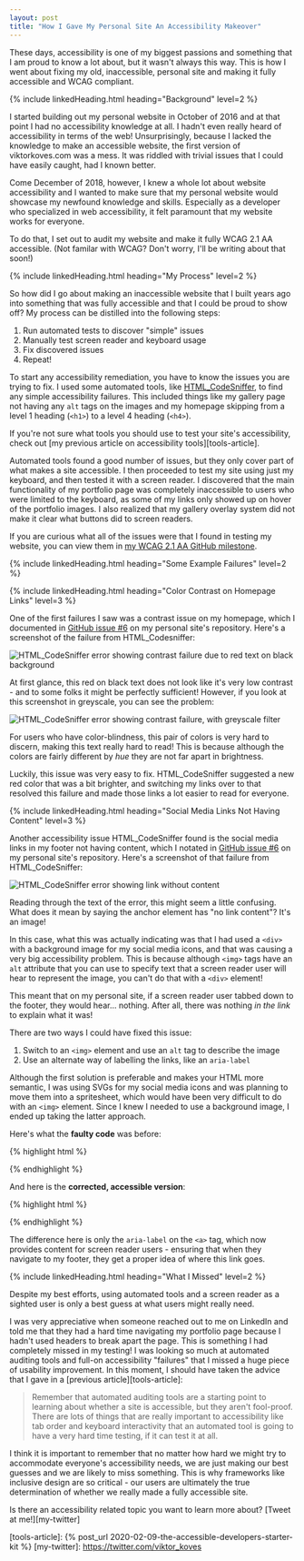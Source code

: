 ```yaml
---
layout: post
title: "How I Gave My Personal Site An Accessibility Makeover"
---
```


These days, accessibility is one of my biggest passions and something that I am proud to know a lot about, but it wasn't always this way. This is how I went about fixing my old, inaccessible, personal site and making it fully accessible and WCAG compliant.


{% include linkedHeading.html heading="Background" level=2 %}

I started building out my personal website in October of 2016 and at that point I had no accessibility knowledge at all. I hadn't even really heard of accessibility in terms of the web! Unsurprisingly, because I lacked the knowledge to make an accessible website, the first version of viktorkoves.com was a mess. It was riddled with trivial issues that I could have easily caught, had I known better.

Come December of 2018, however, I knew a whole lot about website accessibility and I wanted to make sure that my personal website would showcase my newfound knowledge and skills. Especially as a developer who specialized in web accessibility, it felt paramount that my website works for everyone.

To do that, I set out to audit my website and make it fully WCAG 2.1 AA accessible. (Not familar with WCAG? Don't worry, I'll be writing about that soon!)


{% include linkedHeading.html heading="My Process" level=2 %}

So how did I go about making an inaccessible website that I built years ago into something that was fully accessible and that I could be proud to show off? My process can be distilled into the following steps:

1. Run automated tests to discover "simple" issues
1. Manually test screen reader and keyboard usage
1. Fix discovered issues
1. Repeat!

To start any accessibility remediation, you have to know the issues you are trying to fix. I used some automated tools, like [HTML_CodeSniffer][html-codesniffer], to find any simple accessibility failures. This included things like my gallery page not having any `alt` tags on the images and my homepage skipping from a level 1 heading (`<h1>`) to a level 4 heading (`<h4>`).

If you're not sure what tools you should use to test your site&apos;s accessibility, check out [my previous article on accessibility tools][tools-article].

Automated tools found a good number of issues, but they only cover part of what makes a site accessible. I then proceeded to test my site using just my keyboard, and then tested it with a screen reader. I discovered that the main functionality of my portfolio page was completely inaccessible to users who were limited to the keyboard, as some of my links only showed up on hover of the portfolio images. I also realized that my gallery overlay system did not make it clear what buttons did to screen readers.

If you are curious what all of the issues were that I found in testing my website, you can view them in [my WCAG 2.1 AA GitHub milestone][gh-milestone].


{% include linkedHeading.html heading="Some Example Failures" level=2 %}

{% include linkedHeading.html heading="Color Contrast on Homepage Links" level=3 %}

One of the first failures I saw was a contrast issue on my homepage, which I documented in [GitHub issue #6](https://github.com/vkoves/vkoves.github.io/issues/6) on my personal site&apos;s repository. Here&apos;s a screenshot of the failure from HTML_Codesniffer:

![HTML_CodeSniffer error showing contrast failure due to red text on black background](/post-assets/contrast-issue.jpg)

At first glance, this red on black text does not look like it&apos;s very low contrast - and to some folks it might be perfectly sufficient! However, if you look at this screenshot in greyscale, you can see the problem:

![HTML_CodeSniffer error showing contrast failure, with greyscale filter](/post-assets/contrast-issue-greyscale.jpg)

For users who have color-blindness, this pair of colors is very hard to discern, making this text really hard to read! This is because although the colors are fairly different by _hue_ they are not far apart in brightness.

Luckily, this issue was very easy to fix. HTML_CodeSniffer suggested a new red color that was a bit brighter, and switching my links over to that resolved this failure and made those links a lot easier to read for everyone.

{% include linkedHeading.html heading="Social Media Links Not Having Content" level=3 %}

Another accessibility issue HTML_CodeSniffer found is the social media links in my footer not having content, which I notated in [GitHub issue #6](https://github.com/vkoves/vkoves.github.io/issues/5) on my personal site&apos;s repository. Here&apos;s a screenshot of that failure from HTML_CodeSniffer:

![HTML_CodeSniffer error showing link without content](/post-assets/link-no-cont-issue.jpg)

Reading through the text of the error, this might seem a little confusing. What does it mean by saying the anchor element has "no link content"? It&apos;s an image!

In this case, what this was actually indicating was that I had used a `<div>` with a background image for my social media icons, and that was causing a very big accessibility problem. This is because although `<img>` tags have an `alt` attribute that you can use to specify text that a screen reader user will hear to represent the image, you can't do that with a `<div>` element!

This meant that on my personal site, if a screen reader user tabbed down to the footer, they would hear... nothing. After all, there was nothing _in the link_ to explain what it was!

There are two ways I could have fixed this issue:

1. Switch to an `<img>` element and use an `alt` tag to describe the image
1. Use an alternate way of labelling the links, like an `aria-label`

Although the first solution is preferable and makes your HTML more semantic, I
was using SVGs for my social media icons and was planning to move them into a spritesheet, which would have been very difficult to do with an `<img>` element. Since I knew I needed to use a background image, I ended up taking the latter approach.

Here&apos;s what the **faulty code** was before:

{% highlight html %}
<a href="https://www.linkedin.com/in/viktorkoves">
    <div class="linkedin"></div>
</a>
{% endhighlight %}

And here is the **corrected, accessible version**:

{% highlight html %}
<a href="https://www.linkedin.com/in/viktorkoves"
  aria-label="Viktor on LinkedIn">
    <div class="linkedin"></div>
</a>
{% endhighlight %}

The difference here is only the `aria-label` on the `<a>` tag, which now provides content for screen reader users - ensuring that when they navigate to my footer, they get a proper idea of where this link goes.

{% include linkedHeading.html heading="What I Missed" level=2 %}

Despite my best efforts, using automated tools and a screen reader as a sighted user is only a best guess at what users might really need.

I was very appreciative when someone reached out to me on LinkedIn and told me that they had a hard time navigating my portfolio page because I hadn't used headers to break apart the page. This is something I had completely missed in my testing! I was looking so much at automated auditing tools and full-on accessibility "failures" that I missed a huge piece of usability improvement. In this moment, I should have taken the advice that I gave in a [previous  article][tools-article]:

> Remember that automated auditing tools are a starting point to learning about whether a site is accessible, but they aren't fool-proof. There are lots of things that are really important to accessibility like tab order and keyboard interactivity that an automated tool is going to have a very hard time testing, if it can test it at all.

I think it is important to remember that no matter how hard we might try to accommodate everyone&apos;s accessibility needs, we are just making our best guesses and we are likely to miss something. This is why frameworks like inclusive design are so critical - our users are ultimately the true determination of whether we really made a fully accessible site.

Is there an accessibility related topic you want to learn more about? [Tweet at me!][my-twitter]


<!-- All links for simplicity -->
[html-codesniffer]: https://squizlabs.github.io/HTML_CodeSniffer/
[gh-milestone]: https://github.com/vkoves/vkoves.github.io/milestone/1?closed=1
[tools-article]: {% post_url 2020-02-09-the-accessible-developers-starter-kit %}
[my-twitter]: https://twitter.com/viktor_koves
